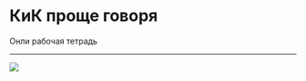 # КиК проще говоря

Онли рабочая тетрадь

___


![](https://github.com/avolidaga/memes/blob/bb61e7c0637b9c7cbe33cb82a247d370e9c6f9f5/CaT(work-team).jpeg)
